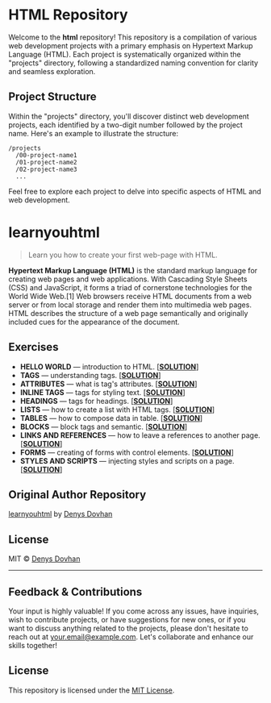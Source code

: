 # HTML Repository

Welcome to the **html** repository! This repository is a compilation of various web development projects with a primary emphasis on Hypertext Markup Language (HTML). Each project is systematically organized within the "projects" directory, following a standardized naming convention for clarity and seamless exploration.

## Project Structure

Within the "projects" directory, you'll discover distinct web development projects, each identified by a two-digit number followed by the project name. Here's an example to illustrate the structure:

```
/projects
  /00-project-name1
  /01-project-name2
  /02-project-name3
  ...
```

Feel free to explore each project to delve into specific aspects of HTML and web development.

# learnyouhtml

> Learn you how to create your first web-page with HTML.

**Hypertext Markup Language (HTML)** is the standard markup language for creating web pages and web applications. With Cascading Style Sheets (CSS) and JavaScript, it forms a triad of cornerstone technologies for the World Wide Web.[1] Web browsers receive HTML documents from a web server or from local storage and render them into multimedia web pages. HTML describes the structure of a web page semantically and originally included cues for the appearance of the document.

## Exercises

* **HELLO WORLD** — introduction to HTML. [**[SOLUTION](./projects/00-hello-world/index.html)**]
* **TAGS** — understanding tags. [**[SOLUTION](./projects/01-tags/index.html)**]
* **ATTRIBUTES** — what is tag's attributes. [**[SOLUTION](./projects/02-attributes/index.html)**]
* **INLINE TAGS** — tags for styling text. [**[SOLUTION](./projects/03-inline-tags/index.html)**]
* **HEADINGS** — tags for headings. [**[SOLUTION](./projects/04-headings/index.html)**]
* **LISTS** — how to create a list with HTML tags. [**[SOLUTION](./projects/05-lists/index.html)**]
* **TABLES** — how to compose data in table. [**[SOLUTION](./projects/06-tables/index.html)**]
* **BLOCKS** — block tags and semantic. [**[SOLUTION](./projects/07-blocks/index.html)**]
* **LINKS AND REFERENCES** — how to leave a references to another page. [**[SOLUTION](./projects/08-links-and-references/index.html)**]
* **FORMS** — creating of forms with control elements. [**[SOLUTION](./projects/09-forms/index.html)**]
* **STYLES AND SCRIPTS** — injecting styles and scripts on a page. [**[SOLUTION](./projects/10-styles-and-scripts/index.html)**]

## Original Author Repository

[learnyouhtml](https://github.com/denysdovhan/learnyouhtml) by [Denys Dovhan](http://denysdovhan.com)

## License

MIT © [Denys Dovhan](http://denysdovhan.com)

---

## Feedback & Contributions

Your input is highly valuable! If you come across any issues, have inquiries, wish to contribute projects, or have suggestions for new ones, or if you want to discuss anything related to the projects, please don't hesitate to reach out at [your.email@example.com](mailto:your.email@example.com). Let's collaborate and enhance our skills together!

## License

This repository is licensed under the [MIT License](LICENSE).
